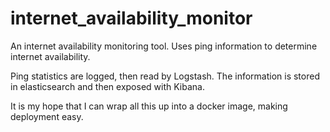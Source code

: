 # internet_availability_monitor
An internet availability monitoring tool. Uses ping information to determine internet availability.

Ping statistics are logged, then read by Logstash. The information is stored in elasticsearch and then exposed with Kibana.

It is my hope that I can wrap all this up into a docker image, making deployment easy. 

